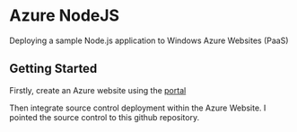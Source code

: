 Azure NodeJS
============

Deploying a sample Node.js application to Windows Azure Websites (PaaS)

Getting Started
---------------

Firstly, create an Azure website using the [portal](https://manage.windowsazure.com/)

Then integrate source control deployment within the Azure Website. I pointed the source control to this github repository.